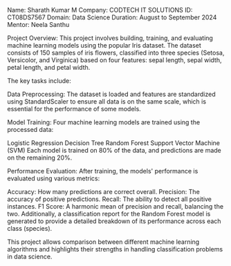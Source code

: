 Name: Sharath Kumar M
Company: CODTECH IT SOLUTIONS
ID: CT08DS7567
Domain: Data Science
Duration: August to September 2024
Mentor: Neela Santhu

Project Overview:
This project involves building, training, and evaluating machine learning models using the popular Iris dataset. The dataset consists of 150 samples of iris flowers, classified into three species (Setosa, Versicolor, and Virginica) based on four features: sepal length, sepal width, petal length, and petal width.

The key tasks include:

Data Preprocessing: The dataset is loaded and features are standardized using StandardScaler to ensure all data is on the same scale, which is essential for the performance of some models.

Model Training: Four machine learning models are trained using the processed data:

Logistic Regression
Decision Tree
Random Forest
Support Vector Machine (SVM)
Each model is trained on 80% of the data, and predictions are made on the remaining 20%.

Performance Evaluation: After training, the models' performance is evaluated using various metrics:

Accuracy: How many predictions are correct overall.
Precision: The accuracy of positive predictions.
Recall: The ability to detect all positive instances.
F1 Score: A harmonic mean of precision and recall, balancing the two.
Additionally, a classification report for the Random Forest model is generated to provide a detailed breakdown of its performance across each class (species).

This project allows comparison between different machine learning algorithms and highlights their strengths in handling classification problems in data science.


